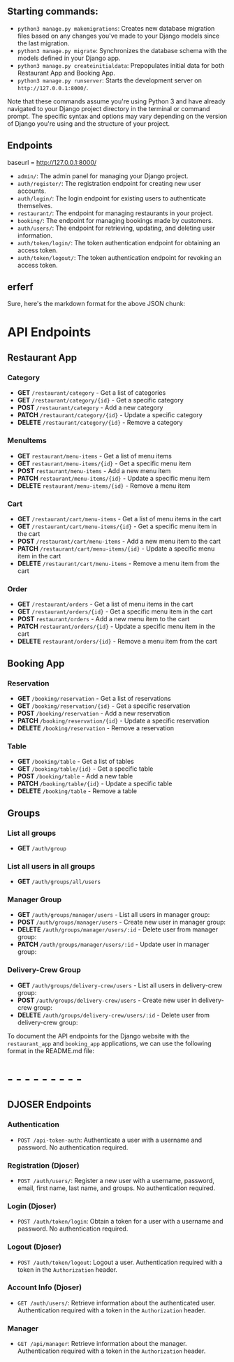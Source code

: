 ## Starting commands:

* `python3 manage.py makemigrations`: Creates new database migration files based on any changes you've made to your Django models since the last migration.
* `python3 manage.py migrate`: Synchronizes the database schema with the models defined in your Django app.
* `python3 manage.py createinitialdata`: Prepopulates initial data for both Restaurant App and Booking App.
* `python3 manage.py runserver`: Starts the development server on `http://127.0.0.1:8000/`.

Note that these commands assume you're using Python 3 and have already navigated to your Django project directory in the terminal or command prompt. The specific syntax and options may vary depending on the version of Django you're using and the structure of your project.


## Endpoints

baseurl = http://127.0.0.1:8000/

* `admin/`: The admin panel for managing your Django project.
* `auth/register/`: The registration endpoint for creating new user accounts.
* `auth/login/`: The login endpoint for existing users to authenticate themselves.
* `restaurant/`: The endpoint for managing restaurants in your project.
* `booking/`: The endpoint for managing bookings made by customers.
* `auth/users/`: The endpoint for retrieving, updating, and deleting user information.
* `auth/token/login/`: The token authentication endpoint for obtaining an access token.
* `auth/token/logout/`: The token authentication endpoint for revoking an access token.



## erferf


Sure, here's the markdown format for the above JSON chunk:

# API Endpoints

## Restaurant App

### Category
- **GET** `/restaurant/category` - Get a list of categories
- **GET** `/restaurant/category/{id}` - Get a specific category
- **POST** `/restaurant/category` - Add a new category
- **PATCH** `/restaurant/category/{id}` - Update a specific category
- **DELETE** `/restaurant/category/{id}` - Remove a category

### MenuItems
- **GET** `restaurant/menu-items` - Get a list of menu items
- **GET** `restaurant/menu-items/{id}` - Get a specific menu item
- **POST** `restaurant/menu-items` - Add a new menu item
- **PATCH** `restaurant/menu-items/{id}` - Update a specific menu item
- **DELETE** `restaurant/menu-items/{id}` - Remove a menu item

### Cart
- **GET** `/restaurant/cart/menu-items` - Get a list of menu items in the cart
- **GET** `/restaurant/cart/menu-items/{id}` - Get a specific menu item in the cart
- **POST** `/restaurant/cart/menu-items` - Add a new menu item to the cart
- **PATCH** `/restaurant/cart/menu-items/{id}` - Update a specific menu item in the cart
- **DELETE** `/restaurant/cart/menu-items` - Remove a menu item from the cart

### Order
- **GET** `/restaurant/orders` - Get a list of menu items in the cart
- **GET** `/restaurant/orders/{id}` - Get a specific menu item in the cart
- **POST** `restaurant/orders` - Add a new menu item to the cart
- **PATCH** `restaurant/orders/{id}` - Update a specific menu item in the cart
- **DELETE** `restaurant/orders/{id}` - Remove a menu item from the cart



## Booking App
### Reservation
- **GET** `/booking/reservation` - Get a list of reservations
- **GET** `/booking/reservation/{id}` - Get a specific reservation
- **POST** `/booking/reservation` - Add a new reservation
- **PATCH** `/booking/reservation/{id}` - Update a specific reservation
- **DELETE** `/booking/reservation` - Remove a reservation

### Table
- **GET** `/booking/table` - Get a list of tables
- **GET** `/booking/table/{id}` - Get a specific table
- **POST** `/booking/table` - Add a new table
- **PATCH** `/booking/table/{id}` - Update a specific table
- **DELETE** `/booking/table` - Remove a table



## Groups

### List all groups
- **GET** `/auth/group`

### List all users in all groups
- **GET** `/auth/groups/all/users`

### Manager Group
- **GET** `/auth/groups/manager/users` - List all users in manager group: 
- **POST** `/auth/groups/manager/users` - Create new user in manager group: 
- **DELETE** `/auth/groups/manager/users/:id` - Delete user from manager group: 
- **PATCH**  `/auth/groups/manager/users/:id` - Update user in manager group: 

### Delivery-Crew Group
- **GET** `/auth/groups/delivery-crew/users` - List all users in delivery-crew group: 
- **POST** `/auth/groups/delivery-crew/users` - Create new user in delivery-crew group: 
- **DELETE** `/auth/groups/delivery-crew/users/:id` - Delete user from delivery-crew group: 

To document the API endpoints for the Django website with the `restaurant_app` and `booking_app` applications, we can use the following format in the README.md file:




# - - - - - - - - -
## DJOSER Endpoints

### Authentication

- `POST /api-token-auth`: Authenticate a user with a username and password. No authentication required.

### Registration (Djoser)

- `POST /auth/users/`: Register a new user with a username, password, email, first name, last name, and groups. No authentication required.

### Login (Djoser)

- `POST /auth/token/login`: Obtain a token for a user with a username and password. No authentication required.

### Logout (Djoser)

- `POST /auth/token/logout`: Logout a user. Authentication required with a token in the `Authorization` header.

### Account Info (Djoser)

- `GET /auth/users/`: Retrieve information about the authenticated user. Authentication required with a token in the `Authorization` header.

### Manager

- `GET /api/manager`: Retrieve information about the manager. Authentication required with a token in the `Authorization` header.

